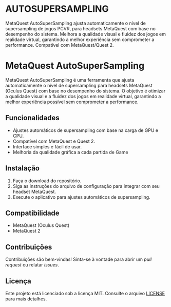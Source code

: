 # AUTOSUPERSAMPLING
MetaQuest AutoSuperSampling ajusta automaticamente o nível de supersampling de jogos PCVR, para headsets MetaQuest com base no desempenho do sistema. Melhora a qualidade visual e fluidez dos jogos em realidade virtual, garantindo a melhor experiência sem comprometer a performance. Compatível com MetaQuest/Quest 2.
# MetaQuest AutoSuperSampling

MetaQuest AutoSuperSampling é uma ferramenta que ajusta automaticamente o nível de supersampling para headsets MetaQuest (Oculus Quest) com base no desempenho do sistema. O objetivo é otimizar a qualidade visual e a fluidez dos jogos em realidade virtual, garantindo a melhor experiência possível sem comprometer a performance.

## Funcionalidades

- Ajustes automáticos de supersampling com base na carga de GPU e CPU.
- Compatível com MetaQuest e Quest 2.
- Interface simples e fácil de usar.
- Melhoria da qualidade gráfica a cada partida de Game

## Instalação

1. Faça o download do repositório.
2. Siga as instruções do arquivo de configuração para integrar com seu headset MetaQuest.
3. Execute o aplicativo para ajustes automáticos de supersampling.

## Compatibilidade

- MetaQuest (Oculus Quest)
- MetaQuest 2

## Contribuições

Contribuições são bem-vindas! Sinta-se à vontade para abrir um *pull request* ou relatar *issues*.

## Licença

Este projeto está licenciado sob a licença MIT. Consulte o arquivo [LICENSE](LICENSE) para mais detalhes.
